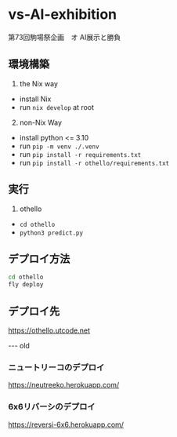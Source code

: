 # vs-AI-exhibition

第73回駒場祭企画　オ AI展示と勝負

## 環境構築

1. the Nix way

- install Nix
- run `nix develop` at root

2. non-Nix Way

- install python <= 3.10
- run `pip -m venv ./.venv`
- run `pip install -r requirements.txt`
- run `pip install -r othello/requirements.txt`

## 実行

1. othello
  - `cd othello`
  - `python3 predict.py`

## デプロイ方法

```sh
cd othello
fly deploy
```

## デプロイ先

https://othello.utcode.net

--- old

### ニュートリーコのデプロイ

<https://neutreeko.herokuapp.com/>

### 6x6リバーシのデプロイ

<https://reversi-6x6.herokuapp.com/>
